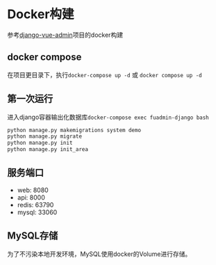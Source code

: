 # Docker构建

参考[django-vue-admin](https://gitee.com/liqianglog/django-vue-admin)项目的docker构建

## docker compose

在项目更目录下，执行`docker-compose up -d` 或 `docker compose up -d`

## 第一次运行

进入django容器输出化数据库`docker-compose exec fuadmin-django bash`

```sh
python manage.py makemigrations system demo
python manage.py migrate
python manage.py init
python manage.py init_area
```

## 服务端口

- web: 8080
- api: 8000
- redis: 63790
- mysql: 33060

## MySQL存储

为了不污染本地开发环境，MySQL使用docker的Volume进行存储。
